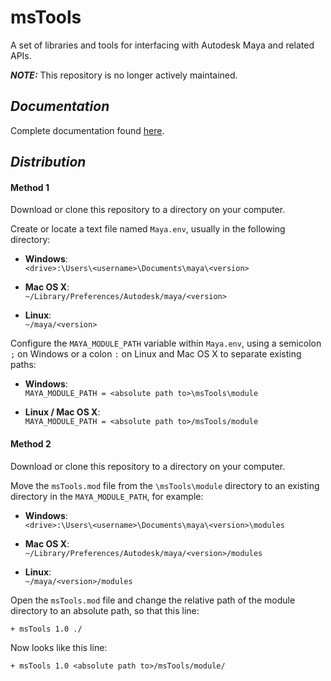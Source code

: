 # msTools

A set of libraries and tools for interfacing with Autodesk Maya and related APIs.

**_NOTE:_**  This repository is no longer actively maintained.

## _Documentation_

Complete documentation found [here](https://mitchellsimmons.github.io/msTools/).

## _Distribution_

#### Method 1

Download or clone this repository to a directory on your computer.

Create or locate a text file named `Maya.env`, usually in the following directory:

* **Windows**:<br/>
`<drive>:\Users\<username>\Documents\maya\<version>`

* **Mac OS X**:<br/>
`~/Library/Preferences/Autodesk/maya/<version>`

* **Linux**:<br/>
`~/maya/<version>`

Configure the `MAYA_MODULE_PATH` variable within `Maya.env`, using a semicolon `;` on Windows or a colon `:` on Linux and Mac OS X to separate existing paths:

* **Windows**:<br/>
`MAYA_MODULE_PATH = <absolute path to>\msTools\module`

* **Linux / Mac OS X**:<br/>
`MAYA_MODULE_PATH = <absolute path to>/msTools/module`

#### Method 2

Download or clone this repository to a directory on your computer.

Move the `msTools.mod` file from the `\msTools\module` directory to an existing directory in the `MAYA_MODULE_PATH`, for example:

* **Windows**:<br/>
`<drive>:\Users\<username>\Documents\maya\<version>\modules`

* **Mac OS X**:<br/>
`~/Library/Preferences/Autodesk/maya/<version>/modules`

* **Linux**:<br/>
`~/maya/<version>/modules`

Open the `msTools.mod` file and change the relative path of the module directory to an absolute path, so that this line:

`+ msTools 1.0 ./`

Now looks like this line:

`+ msTools 1.0 <absolute path to>/msTools/module/`
